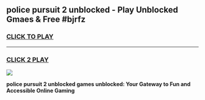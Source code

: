 
## police pursuit 2 unblocked - Play Unblocked Gmaes & Free #bjrfz
<h3>
<a href="https://news.freeplayer.one?title=police_pursuit_2_unblocked&ref=03M">CLICK TO PLAY</a></h3>
<hr>

<h3>
<a href="https://news.freeplayer.one?title=police_pursuit_2_unblocked&ref=03M">CLICK 2 PLAY</a>
  
</h3>

<a href="https://news.freeplayer.one?title=police_pursuit_2_unblocked&ref=03M"><img src="https://clearcache.store/games.png"></a>


**police pursuit 2 unblocked games unblocked: Your Gateway to Fun and Accessible Online Gaming**
